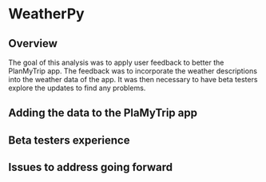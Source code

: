 # WeatherPy
## Overview
The goal of this analysis was to apply user feedback to better the PlanMyTrip app. The feedback was to incorporate the weather descriptions into the weather data of the app. It was then necessary to have beta testers explore the updates to find any problems.
## Adding the data to the PlaMyTrip app
## Beta testers experience
## Issues to address going forward
